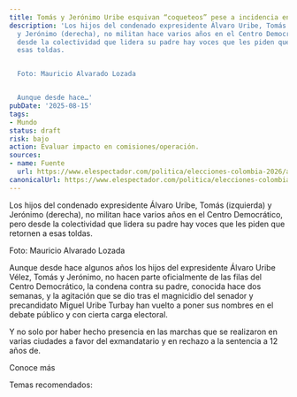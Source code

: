```yaml
---
title: Tomás y Jerónimo Uribe esquivan “coqueteos” pese a incidencia en
description: 'Los hijos del condenado expresidente Álvaro Uribe, Tomás (izquierda)
  y Jerónimo (derecha), no militan hace varios años en el Centro Democrático, pero
  desde la colectividad que lidera su padre hay voces que les piden que retornen a
  esas toldas.


  Foto: Mauricio Alvarado Lozada


  Aunque desde hace…'
pubDate: '2025-08-15'
tags:
- Mundo
status: draft
risk: bajo
action: Evaluar impacto en comisiones/operación.
sources:
- name: Fuente
  url: https://www.elespectador.com/politica/elecciones-colombia-2026/alvaro-uribe-elecciones-2026-tomas-y-jeronimo-uribe-esquivan-al-centro-democratico-por-defensa-judicial-noticias-hoy/
canonicalUrl: https://www.elespectador.com/politica/elecciones-colombia-2026/alvaro-uribe-elecciones-2026-tomas-y-jeronimo-uribe-esquivan-al-centro-democratico-por-defensa-judicial-noticias-hoy/
---
```

Los hijos del condenado expresidente Álvaro Uribe, Tomás (izquierda) y Jerónimo (derecha), no militan hace varios años en el Centro Democrático, pero desde la colectividad que lidera su padre hay voces que les piden que retornen a esas toldas.

Foto: Mauricio Alvarado Lozada

Aunque desde hace algunos años los hijos del expresidente Álvaro Uribe Vélez, Tomás y Jerónimo, no hacen parte oficialmente de las filas del Centro Democrático, la condena contra su padre, conocida hace dos semanas, y la agitación que se dio tras el magnicidio del senador y precandidato Miguel Uribe Turbay han vuelto a poner sus nombres en el debate público y con cierta carga electoral.

Y no solo por haber hecho presencia en las marchas que se realizaron en varias ciudades a favor del exmandatario y en rechazo a la sentencia a 12 años de.

Conoce más

Temas recomendados: